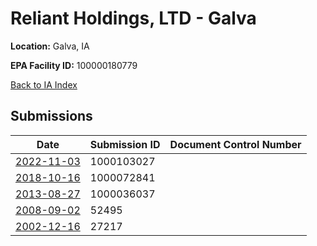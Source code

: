 # Reliant Holdings, LTD  - Galva

**Location:** Galva, IA

**EPA Facility ID:** 100000180779

[Back to IA Index](../../index.md)

## Submissions

| Date | Submission ID | Document Control Number |
|------|--------------|-------------------------|
| [2022-11-03](submissions/1000103027.md) | 1000103027 |  |
| [2018-10-16](submissions/1000072841.md) | 1000072841 |  |
| [2013-08-27](submissions/1000036037.md) | 1000036037 |  |
| [2008-09-02](submissions/52495.md) | 52495 |  |
| [2002-12-16](submissions/27217.md) | 27217 |  |
